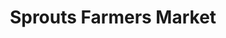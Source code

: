 ---
title: "Sprouts Farmers Market"
url: /scottsdale/sprouts-farmers-market-east-shea-boulevard/
shop: supermarket
---